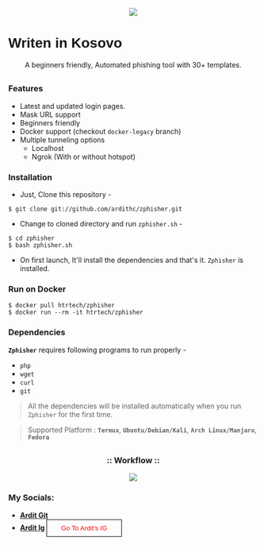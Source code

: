 <!-- Zphisher -->

<p align="center">
  <img src=".imgs/logo.png">
</p>

<p align="center">
<h1 style="font-family: sans-serif;">Writen in Kosovo</h1>
</p>


<p align="center">A beginners friendly, Automated phishing tool with 30+ templates.</p>

##

### Features

- Latest and updated login pages.
- Mask URL support 
- Beginners friendly
- Docker support (checkout `docker-legacy` branch)
- Multiple tunneling options
  - Localhost
  - Ngrok (With or without hotspot)


### Installation

- Just, Clone this repository -
```
$ git clone git://github.com/ardithc/zphisher.git
```

- Change to cloned directory and run `zphisher.sh` -
```
$ cd zphisher
$ bash zphisher.sh
```

- On first launch, It'll install the dependencies and that's it. `Zphisher` is installed.

### Run on Docker
```
$ docker pull htrtech/zphisher
$ docker run --rm -it htrtech/zphisher
```

### Dependencies

**`Zphisher`** requires following programs to run properly - 
- `php`
- `wget`
- `curl`
- `git`

> All the dependencies will be installed automatically when you run `Zphisher` for the first time.

> Supported Platform : **`Termux`**, **`Ubuntu/Debian/Kali`**, **`Arch Linux/Manjaro`**, **`Fedora`**

##

<h3 align="center">
:: Workflow ::
</h3>
<p align="center">
<img src=".imgs/wf.gif"/>
</p>

### My Socials:

- [**Ardit Git**](https://github.com/ardithc)
- [**Ardit Ig**](https://www.instagram.com/ardithc_)
<a href="https://www.instagram.com/ardithc"><button style="background: none;
width: 4cm;
height: 35px;
color: red;
border: 1px solid black;
font-family: sans-serif;
">Go To Ardit's IG</button></a>

